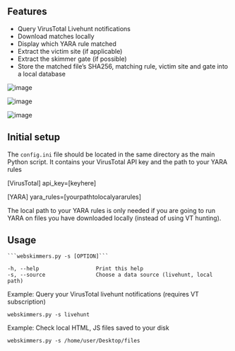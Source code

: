 ## Features

* Query VirusTotal Livehunt notifications
* Download matches locally
* Display which YARA rule matched
* Extract the victim site (if applicable)
* Extract the skimmer gate (if possible)
* Store the matched file’s SHA256, matching rule, victim site and gate into a local database

![image](https://user-images.githubusercontent.com/25351665/130902422-0c13d200-bc82-4764-8e54-7fff9db71556.png)

![image](https://user-images.githubusercontent.com/25351665/130902474-a53d28e5-d634-4e87-81b4-bfa2380e9243.png)

![image](https://user-images.githubusercontent.com/25351665/130902508-7c7359b0-8a89-4eac-ae3e-0a73070fc9a2.png)


## Initial setup

The `config.ini` file should be located in the same directory as the main Python script.
It contains your VirusTotal API key and the path to your YARA rules

[VirusTotal]
api_key=[keyhere]

[YARA]
yara_rules=[yourpathtolocalyararules]

The local path to your YARA rules is only needed if you are going to run YARA on files you have downloaded locally (instead of using VT hunting).

## Usage

    ```webskimmers.py -s [OPTION]```

    -h, --help                  Print this help
    -s, --source                Choose a data source (livehunt, local path)

Example: Query your VirusTotal livehunt notifications (requires VT subscription)
 
 ```webskimmers.py -s livehunt```

Example: Check local HTML, JS files saved to your disk

```webskimmers.py -s /home/user/Desktop/files```
